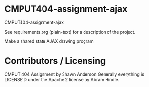 CMPUT404-assignment-ajax
==============================

CMPUT404-assignment-ajax

See requirements.org (plain-text) for a description of the project.

Make a shared state AJAX drawing program

Contributors / Licensing
========================
CMPUT 404 Assignment by Shawn Anderson
Generally everything is LICENSE'D under the Apache 2 license by Abram Hindle.


